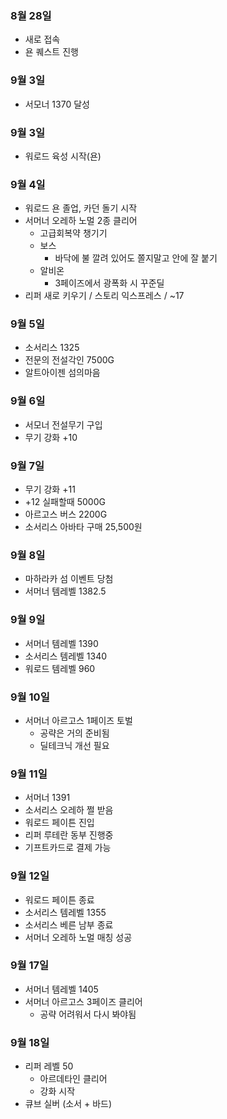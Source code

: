 ### 8월 28일
* 새로 접속
* 욘 퀘스트 진행

### 9월 3일
* 서모너 1370 달성

### 9월 3일
* 워로드 육성 시작(욘)

### 9월 4일
* 워로드 욘 졸업, 카던 돌기 시작
* 서머너 오레하 노멀 2종 클리어
  * 고급회복약 챙기기
  * 보스
    * 바닥에 불 깔려 있어도 쫄지말고 안에 잘 붙기
  * 알비온
    * 3페이즈에서 광폭화 시 꾸준딜
* 리퍼 새로 키우기 / 스토리 익스프레스 / ~17

### 9월 5일
* 소서리스 1325
* 전문의 전설각인 7500G
* 알트아이젠 섬의마음

### 9월 6일
* 서모너 전설무기 구입
* 무기 강화 +10

### 9월 7일
* 무기 강화 +11
* +12 실패할때 5000G 
* 아르고스 버스 2200G
* 소서리스 아바타 구매 25,500원

### 9월 8일
* 마하라카 섬 이벤트 당첨
* 서머너 템레벨 1382.5

### 9월 9일
* 서머너 템레벨 1390
* 소서리스 템레벨 1340
* 워로드 템레벨 960

### 9월 10일
* 서머너 아르고스 1페이즈 토벌
  * 공략은 거의 준비됨
  * 딜테크닉 개선 필요

### 9월 11일
* 서머너 1391
* 소서리스 오레하 쩔 받음
* 워로드 페이튼 진입
* 리퍼 루테란 동부 진행중
* 기프트카드로 결제 가능

### 9월 12일
* 워로드 페이튼 종료
* 소서리스 템레벨 1355
* 소서리스 베른 남부 종료
* 서머너 오레하 노멀 매칭 성공

### 9월 17일
* 서머너 템레벨 1405
* 서머너 아르고스 3페이즈 클리어
  * 공략 어려워서 다시 봐야됨

### 9월 18일
* 리퍼 레벨 50
  * 아르데타인 클리어
  * 강화 시작
* 큐브 실버 (소서 + 바드)
